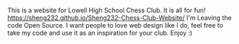 This is a website for Lowell High School Chess Club. It is all for fun!
https://sheng232.github.io/Sheng232-Chess-Club-Website/
I'm Leaving the code Open Source. I want people to love web design like I do, feel free to take my code and use it as an inspiration for your club. Enjoy :)
